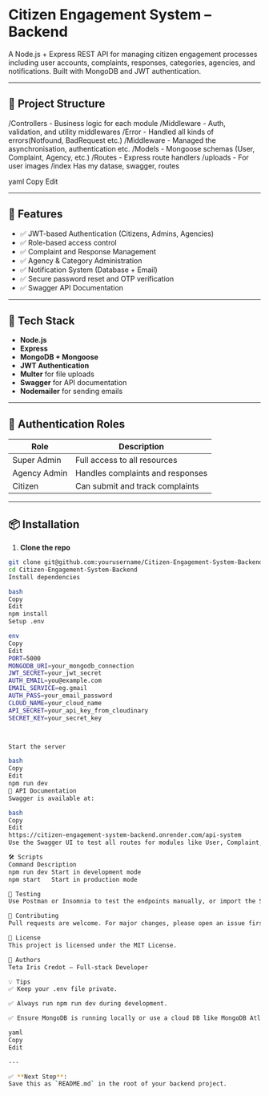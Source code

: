 # Citizen Engagement System – Backend

A Node.js + Express REST API for managing citizen engagement processes including user accounts, complaints, responses, categories, agencies, and notifications. Built with MongoDB and JWT authentication.

---

## 📂 Project Structure

/Controllers - Business logic for each module
/Middleware - Auth, validation, and utility middlewares
/Error - Handled all kinds of errors(Notfound, BadRequest etc.)
/Middleware - Managed the asynchronisation, authentication etc.
/Models - Mongoose schemas (User, Complaint, Agency, etc.)
/Routes - Express route handlers
/uploads - For user images
/index Has my datase, swagger, routes

yaml
Copy
Edit

---

## 🚀 Features

- ✅ JWT-based Authentication (Citizens, Admins, Agencies)
- ✅ Role-based access control
- ✅ Complaint and Response Management
- ✅ Agency & Category Administration
- ✅ Notification System (Database + Email)
- ✅ Secure password reset and OTP verification
- ✅ Swagger API Documentation

---

## 🔧 Tech Stack

- **Node.js**
- **Express**
- **MongoDB + Mongoose**
- **JWT Authentication**
- **Multer** for file uploads
- **Swagger** for API documentation
- **Nodemailer** for sending emails

---

## 🔐 Authentication Roles

| Role         | Description                        |
|--------------|------------------------------------|
| Super Admin  | Full access to all resources       |
| Agency Admin | Handles complaints and responses   |
| Citizen      | Can submit and track complaints    |

---

## 📦 Installation

1. **Clone the repo**

```bash
git clone git@github.com:yourusername/Citizen-Engagement-System-Backend.git
cd Citizen-Engagement-System-Backend
Install dependencies

bash
Copy
Edit
npm install
Setup .env

env
Copy
Edit
PORT=5000
MONGODB_URI=your_mongodb_connection
JWT_SECRET=your_jwt_secret
AUTH_EMAIL=you@example.com
EMAIL_SERVICE=eg.gmail
AUTH_PASS=your_email_password
CLOUD_NAME=your_cloud_name
API_SECRET=your_api_key_from_cloudinary
SECRET_KEY=your_secret_key



Start the server

bash
Copy
Edit
npm run dev
📘 API Documentation
Swagger is available at:

bash
Copy
Edit
https://citizen-engagement-system-backend.onrender.com/api-system
Use the Swagger UI to test all routes for modules like User, Complaint, Response, Category, Notification, and Agency.

🛠️ Scripts
Command	Description
npm run dev	Start in development mode
npm start	Start in production mode

🧪 Testing 
Use Postman or Insomnia to test the endpoints manually, or import the Swagger JSON into Swagger Editor.

🤝 Contributing
Pull requests are welcome. For major changes, please open an issue first to discuss what you’d like to change.

📄 License
This project is licensed under the MIT License.

🙌 Authors
Teta Iris Credot – Full-stack Developer

💡 Tips
✅ Keep your .env file private.

✅ Always run npm run dev during development.

✅ Ensure MongoDB is running locally or use a cloud DB like MongoDB Atlas.

yaml
Copy
Edit

---

✅ **Next Step**:  
Save this as `README.md` in the root of your backend project.









